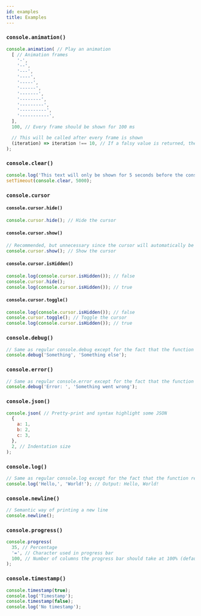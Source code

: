 ```yaml
---
id: examples
title: Examples
---
```


### `console.animation()`

```javascript
console.animation( // Play an animation
  [ // Animation frames
    '-',
    '--',
    '---',
    '----',
    '-----',
    '------',
    '-------',
    '--------',
    '---------',
    '----------',
    '-----------',
  ],
  100, // Every frame should be shown for 100 ms

  // This will be called after every frame is shown
  (iteration) => iteration !== 10, // If a falsy value is returned, the animation will stop
);
```

### `console.clear()`

```javascript
console.log('This text will only be shown for 5 seconds before the console is cleared');
setTimeout(console.clear, 5000);
```

### `console.cursor`

#### `console.cursor.hide()`

```javascript
console.cursor.hide(); // Hide the cursor
```

#### `console.cursor.show()`

```javascript
// Recommended, but unnecessary since the cursor will automatically be restored when the process exits (or crashes)
console.cursor.show(); // Show the cursor
```

#### `console.cursor.isHidden()`

```javascript
console.log(console.cursor.isHidden()); // false
console.cursor.hide();
console.log(console.cursor.isHidden()); // true
```

#### `console.cursor.toggle()`

```javascript
console.log(console.cursor.isHidden()); // false
console.cursor.toggle(); // Toggle the cursor
console.log(console.cursor.isHidden()); // true
```

### `console.debug()`

```javascript
// Same as regular console.debug except for the fact that the function returns what it logs
console.debug('Something', 'Something else');
```

### `console.error()`

```javascript
// Same as regular console.error except for the fact that the function returns what it logs
console.debug('Error: ', 'Something went wrong');
```

### `console.json()`

```javascript
console.json( // Pretty-print and syntax highlight some JSON
  {
    a: 1,
    b: 2,
    c: 3,
  },
  2, // Indentation size
);
```

### `console.log()`

```javascript
// Same as regular console.log except for the fact that the function returns what it logs
console.log('Hello,', 'World!'); // Output: Hello, World!
```

### `console.newline()`

```javascript
// Semantic way of printing a new line
console.newline();
```

### `console.progress()`

```javascript
console.progress(
  35, // Percentage
  '=', // Character used in progress bar
  100, // Number of columns the progress bar should take at 100% (default is full width of the terminal)
);
```

### `console.timestamp()`

```javascript
console.timestamp(true);
console.log('Timestamp');
console.timestamp(false);
console.log('No timestamp');
```
